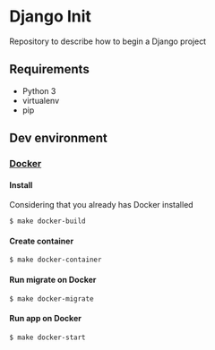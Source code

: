# Django Init

Repository to describe how to begin a Django project

## Requirements

* Python 3
* virtualenv
* pip

## Dev environment

### [Docker](http://docker.com)

#### Install

Considering that you already has Docker installed

    $ make docker-build
	
#### Create container

    $ make docker-container

#### Run migrate on Docker

    $ make docker-migrate
	
#### Run app on Docker

    $ make docker-start

